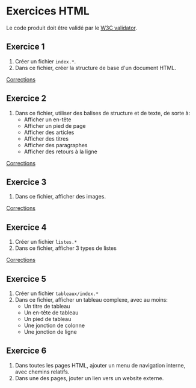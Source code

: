 
# Exercices HTML

Le code produit doit être validé par le [W3C validator](https://validator.w3.org/). 


## Exercice 1

 1. Créer un fichier `index.*`.
 2. Dans ce fichier, créer la structure de base d'un document HTML.

[Corrections](./v1)


## Exercice 2

 1. Dans ce fichier, utiliser des balises de structure et de texte, de sorte à:
    - Afficher un en-tête
    - Afficher un pied de page
    - Afficher des articles
    - Afficher des titres
    - Afficher des paragraphes
    - Afficher des retours à la ligne

[Corrections](./v2)


## Exercice 3

 1. Dans ce fichier, afficher des images.

[Corrections](./v3)


## Exercice 4

 1. Créer un fichier `listes.*`
 2. Dans ce fichier, afficher 3 types de listes

[Corrections](./v4)


## Exercice 5

 1. Créer un fichier `tableaux/index.*`
 2. Dans ce fichier, afficher un tableau complexe, avec au moins:
    - Un titre de tableau
    - Un en-tête de tableau
    - Un pied de tableau
    - Une jonction de colonne
    - Une jonction de ligne

## Exercice 6

 1. Dans toutes les pages HTML, ajouter un menu de navigation interne, avec chemins relatifs.
 2. Dans une des pages, jouter un lien vers un website externe.
